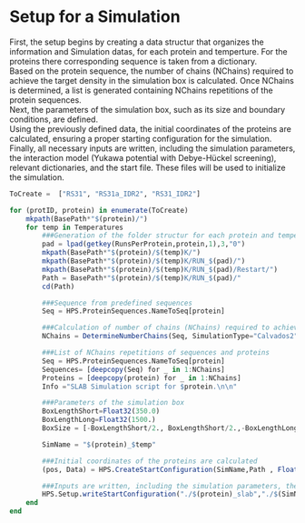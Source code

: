 # Setup for a Simulation
First, the setup begins by creating a data structur that organizes the information and Simulation datas, for each protein and temperture. For the proteins there corresponding sequence is taken from a dictionary.\
Based on the protein sequence, the number of chains (NChains) required to achieve the target density in the simulation box is calculated. Once NChains is determined, a list is generated containing NChains repetitions of the protein sequences. \
Next, the parameters of the simulation box, such as its size and boundary conditions, are defined. \
Using the previously defined data, the initial coordinates of the proteins are calculated, ensuring a proper starting configuration for the simulation. \
Finally, all necessary inputs are written, including the simulation parameters, the interaction model (Yukawa potential with Debye-Hückel screening), relevant dictionaries, and the start file. These files will be used to initialize the simulation.


```julia
ToCreate =  ["RS31", "RS31a_IDR2", "RS31_IDR2"]

for (protID, protein) in enumerate(ToCreate)
    mkpath(BasePath*"$(protein)/")
    for temp in Temperatures
        ###Generation of the folder structur for each protein and temperature
        pad = lpad(getkey(RunsPerProtein,protein,1),3,"0")
        mkpath(BasePath*"$(protein)/$(temp)K/")
        mkpath(BasePath*"$(protein)/$(temp)K/RUN_$(pad)/")
        mkpath(BasePath*"$(protein)/$(temp)K/RUN_$(pad)/Restart/")
        Path = BasePath*"$(protein)/$(temp)K/RUN_$(pad)/"
        cd(Path)

        ###Sequence from predefined sequences 
        Seq = HPS.ProteinSequences.NameToSeq[protein]

        ###Calculation of number of chains (NChains) required to achieve the target density (Box=[L,L*factor,L])
        NChains = DetermineNumberChains(Seq, SimulationType="Calvados2", pH=pH, SideLength=SideLength, density=0.4,fac=width_multiplier)

        ###List of NChains repetitions of sequences and proteins
        Seq = HPS.ProteinSequences.NameToSeq[protein]
        Sequences= [deepcopy(Seq) for _ in 1:NChains]
        Proteins = [deepcopy(protein) for _ in 1:NChains]
        Info ="SLAB Simulation script for $protein.\n\n"

        ###Parameters of the simulation box
        BoxLengthShort=Float32(350.0)      
        BoxLengthLong=Float32(1500.)
        BoxSize = [-BoxLengthShort/2., BoxLengthShort/2.,-BoxLengthLong/2., BoxLengthLong/2.,-BoxLengthShort/2., BoxLengthShort /2.]

        SimName = "$(protein)_$temp"

        ###Initial coordinates of the proteins are calculated
        (pos, Data) = HPS.CreateStartConfiguration(SimName,Path , Float32.([BoxLengthShort,BoxLengthShort*width_multiplier , BoxLengthShort]), Proteins, Sequences, Regenerate=false; Axis="y")#Erstellung der Start Conformation

        ###Inputs are written, including the simulation parameters, the interaction model, relevant dictionaries, and the start file
        HPS.Setup.writeStartConfiguration("./$(protein)_slab","./$(SimName)_Start_slab.txt", Info, Sequences, BoxSize , 300_000_000, HOOMD=true, ; SimulationType="Calvados2" , Temperature=temp,  InitStyle="Pos", Pos=pos , pH=pH)
    end
end
```